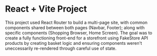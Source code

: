# React + Vite Project
This project used React Router to build a multi-page site, with common components shared between both pages (Navbar, Footer); along with specific components (Shopping Browser, Home Screen). The goal was to create a fully functioning front-end for a storefront using FakeStore API products by creating basket logic and ensuring components weren't uneccessarily re-rendered through careful use of state.
